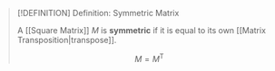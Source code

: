 >[!DEFINITION] Definition: Symmetric Matrix
>
>A [[Square Matrix]] $M$ is **symmetric** if it is equal to its own [[Matrix Transposition|transpose]].
>
>$$
>M = M^\mathsf{T}
>$$
>